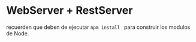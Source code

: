 # WebServer + RestServer

recuerden que deben de ejecutar ```npm install ``` para construir los modulos de Node.